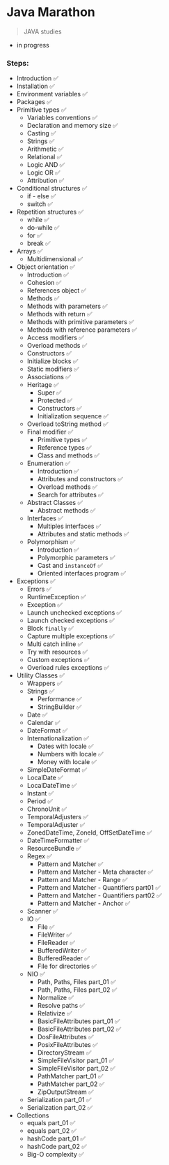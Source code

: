 # Java Marathon

> JAVA studies

- in progress


### Steps:

- Introduction :white_check_mark:
- Installation :white_check_mark:
- Environment variables :white_check_mark:
- Packages :white_check_mark:
- Primitive types :white_check_mark:
  - Variables conventions :white_check_mark:
  - Declaration and memory size :white_check_mark:
  - Casting :white_check_mark:
  - Strings :white_check_mark:
  - Arithmetic :white_check_mark:
  - Relational :white_check_mark:
  - Logic AND :white_check_mark:
  - Logic OR :white_check_mark:
  - Attribution :white_check_mark:
- Conditional structures :white_check_mark:
  - if - else :white_check_mark:
  - switch :white_check_mark:
- Repetition structures :white_check_mark:
  - while :white_check_mark:
  - do-while :white_check_mark:
  - for :white_check_mark:
  - break :white_check_mark:
- Arrays :white_check_mark:
  - Multidimensional :white_check_mark:
- Object orientation :white_check_mark:
  - Introduction :white_check_mark:
  - Cohesion :white_check_mark:
  - References object :white_check_mark:
  - Methods :white_check_mark:
  - Methods with parameters :white_check_mark:
  - Methods with return :white_check_mark:
  - Methods with primitive parameters :white_check_mark:
  - Methods with reference parameters :white_check_mark:
  - Access modifiers :white_check_mark:
  - Overload methods :white_check_mark:
  - Constructors :white_check_mark:
  - Initialize blocks :white_check_mark:
  - Static modifiers :white_check_mark:
  - Associations :white_check_mark:
  - Heritage :white_check_mark:
    - Super :white_check_mark:
    - Protected :white_check_mark:
    - Constructors :white_check_mark:
    - Initialization sequence :white_check_mark:
  - Overload toString method :white_check_mark:
  - Final modifier :white_check_mark:
    - Primitive types :white_check_mark:
    - Reference types :white_check_mark:
    - Class and methods :white_check_mark:
  - Enumeration :white_check_mark:
    - Introduction :white_check_mark:
    - Attributes and constructors :white_check_mark:
    - Overload methods :white_check_mark:
    - Search for attributes :white_check_mark:
  - Abstract Classes :white_check_mark:
    - Abstract methods :white_check_mark:
  - Interfaces :white_check_mark:
    - Multiples interfaces :white_check_mark:
    - Attributes and static methods :white_check_mark:
  - Polymorphism :white_check_mark:
    - Introduction :white_check_mark:
    - Polymorphic parameters :white_check_mark:
    - Cast and `instanceOf` :white_check_mark:
    - Oriented interfaces program :white_check_mark:
- Exceptions :white_check_mark:
  - Errors :white_check_mark:
  - RuntimeException :white_check_mark:
  - Exception :white_check_mark:
  - Launch unchecked exceptions :white_check_mark:
  - Launch checked exceptions :white_check_mark:
  - Block `finally` :white_check_mark:
  - Capture multiple exceptions :white_check_mark:
  - Multi catch inline :white_check_mark:
  - Try with resources :white_check_mark:
  - Custom exceptions :white_check_mark:
  - Overload rules exceptions :white_check_mark:
- Utility Classes :white_check_mark:
  - Wrappers :white_check_mark:
  - Strings :white_check_mark:
    - Performance :white_check_mark:
    - StringBuilder :white_check_mark:
  - Date :white_check_mark:
  - Calendar :white_check_mark:
  - DateFormat :white_check_mark:
  - Internationalization :white_check_mark:
    - Dates with locale :white_check_mark:
    - Numbers with locale :white_check_mark:
    - Money with locale :white_check_mark:
  - SimpleDateFormat :white_check_mark:
  - LocalDate :white_check_mark:
  - LocalDateTime :white_check_mark:
  - Instant :white_check_mark:
  - Period :white_check_mark:
  - ChronoUnit :white_check_mark:
  - TemporalAdjusters :white_check_mark:
  - TemporalAdjuster :white_check_mark:
  - ZonedDateTime, ZoneId, OffSetDateTime :white_check_mark:
  - DateTimeFormatter :white_check_mark:
  - ResourceBundle :white_check_mark:
  - Regex :white_check_mark:
    - Pattern and Matcher :white_check_mark:
    - Pattern and Matcher - Meta character :white_check_mark:
    - Pattern and Matcher - Range :white_check_mark:
    - Pattern and Matcher - Quantifiers part01 :white_check_mark:
    - Pattern and Matcher - Quantifiers part02 :white_check_mark:
    - Pattern and Matcher - Anchor :white_check_mark:
  - Scanner :white_check_mark:
  - IO :white_check_mark:
    - File :white_check_mark:
    - FileWriter :white_check_mark:
    - FileReader :white_check_mark:
    - BufferedWriter :white_check_mark:
    - BufferedReader :white_check_mark:
    - File for directories :white_check_mark:
  - NIO :white_check_mark:
    - Path, Paths, Files part_01 :white_check_mark:
    - Path, Paths, Files part_02 :white_check_mark:
    - Normalize :white_check_mark:
    - Resolve paths :white_check_mark:
    - Relativize :white_check_mark:
    - BasicFileAttributes part_01 :white_check_mark:
    - BasicFileAttributes part_02 :white_check_mark:
    - DosFileAttributes :white_check_mark:
    - PosixFileAttributes :white_check_mark:
    - DirectoryStream :white_check_mark:
    - SimpleFileVisitor part_01 :white_check_mark:
    - SimpleFileVisitor part_02 :white_check_mark:
    - PathMatcher part_01 :white_check_mark:
    - PathMatcher part_02 :white_check_mark:
    - ZipOutputStream :white_check_mark:
  - Serialization part_01 :white_check_mark:
  - Serialization part_02 :white_check_mark:
- Collections
  - equals part_01 :white_check_mark:
  - equals part_02 :white_check_mark:
  - hashCode part_01 :white_check_mark:
  - hashCode part_02 :white_check_mark:
  - Big-O complexity :white_check_mark: